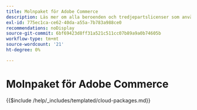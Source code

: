 ```yaml
---
title: Molnpaket för Adobe Commerce
description: Läs mer om alla beroenden och tredjepartslicenser som används i Adobe Commerce.
exl-id: 775ec1ca-ce62-40da-a55a-7b783a988ce0
recommendations: noDisplay
source-git-commit: 6bf69423d8ff31a521c511cc07b89a9a0b74605b
workflow-type: tm+mt
source-wordcount: '21'
ht-degree: 0%

---
```


# Molnpaket för Adobe Commerce

{{$include /help/_includes/templated/cloud-packages.md}}
